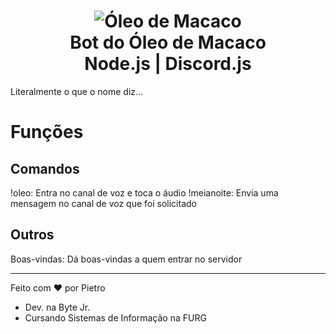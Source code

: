 <h1 align="center">
    <img alt="Óleo de Macaco" src="https://i.ytimg.com/vi/Csdg0lQhA5I/hqdefault.jpg"/>
    <br>
    Bot do Óleo de Macaco
    <br>
    Node.js | Discord.js
</h1>

Literalmente o que o nome diz...

# Funções
## Comandos
!oleo: Entra no canal de voz e toca o áudio
!meianoite: Envia uma mensagem no canal de voz que foi solicitado

## Outros
Boas-vindas: Dá boas-vindas a quem entrar no servidor

---

Feito com :heart: por Pietro
- Dev. na Byte Jr.
- Cursando Sistemas de Informação na FURG